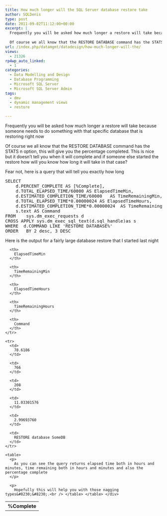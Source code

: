 ```yaml
---
title: How much longer will the SQL Server database restore take
author: SQLDenis
type: post
date: 2011-09-02T11:12:00+00:00
excerpt: |
  Frequently you will be asked how much longer a restore will take because someone needs to do something with that specific database that is restoring right now
  
  Of course we all know that the RESTORE DATABASE command has the STATS n option, this will g&hellip;
url: /index.php/datamgmt/datadesign/how-much-longer-will-the/
views:
  - 21326
rp4wp_auto_linked:
  - 1
categories:
  - Data Modelling and Design
  - Database Programming
  - Microsoft SQL Server
  - Microsoft SQL Server Admin
tags:
  - dmv
  - dynamic management views
  - restore

---
```

Frequently you will be asked how much longer a restore will take because someone needs to do something with that specific database that is restoring right now

Of course we all know that the RESTORE DATABASE command has the STATS n option, this will give you the percentage completed. This is nice but it doesn&#8217;t tell you when it will complete and if someone else started the restore how will you know how long it will take in that case?

Fear not, here is a query that will tell you exactly how long

<pre>SELECT	
    d.PERCENT_COMPLETE AS [%Complete],
    d.TOTAL_ELAPSED_TIME/60000 AS ElapsedTimeMin,
    d.ESTIMATED_COMPLETION_TIME/60000	AS TimeRemainingMin,
    d.TOTAL_ELAPSED_TIME*0.00000024 AS ElapsedTimeHours,
    d.ESTIMATED_COMPLETION_TIME*0.00000024	AS TimeRemainingHours,
    s.text AS Command
FROM	sys.dm_exec_requests d 
CROSS APPLY sys.dm_exec_sql_text(d.sql_handle)as s
WHERE  d.COMMAND LIKE 'RESTORE DATABASE%'
ORDER	BY 2 desc, 3 DESC</pre>

Here is the output for a fairly large database restore that I started last night

<div class="tables">
  <table>
    <tr>
      <th>
        %Complete
      </th>
      
      <th>
        ElapsedTimeMin
      </th>
      
      <th>
        TimeRemainingMin
      </th>
      
      <th>
        ElapsedTimeHours
      </th>
      
      <th>
        TimeRemainingHours
      </th>
      
      <th>
        Command
      </th>
    </tr>
    
    <tr>
      <td>
        78.6186
      </td>
      
      <td>
        766
      </td>
      
      <td>
        208
      </td>
      
      <td>
        11.03301576
      </td>
      
      <td>
        2.99693760
      </td>
      
      <td>
        RESTORE database SomeDB
      </td>
    </tr>
    
    <table>
      <p>
        As you can see the query returns elapsed time both in hours and minutes, time remaining both in hours and minutes and also the percentage complete
      </p>
      
      <p>
        Hopefully this will help you with those nagging types&#8230;&#8230;.<br /> </table> </table> </div>